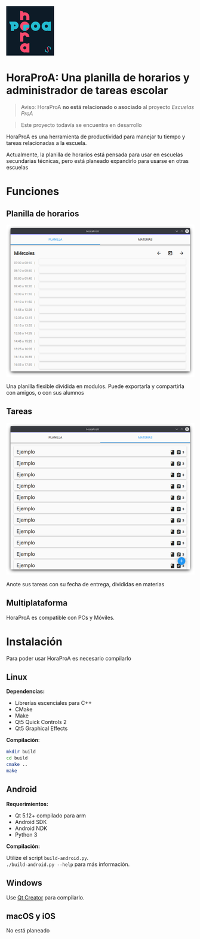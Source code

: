 <img src="logo.png" alt="Logo de Hora ProA" width=128>

# HoraProA: Una planilla de horarios y administrador de tareas escolar

> Aviso: HoraProA **no está relacionado o asociado** al proyecto _Escuelas ProA_

> Este proyecto todavía se encuentra en desarrollo

HoraProA es una herramienta de productividad para manejar tu tiempo y tareas relacionadas a la escuela.

Actualmente, la planilla de horarios está pensada para usar en escuelas secundarias técnicas, pero está planeado expandirlo para usarse en otras escuelas

# Funciones

## Planilla de horarios

![captura planilla](images/planilla.png)

Una planilla flexible dividida en modulos. Puede exportarla y compartirla con amigos, o con sus alumnos

## Tareas

![captura tareas](images/materias.png)

Anote sus tareas con su fecha de entrega, divididas en materias

## Multiplataforma

HoraProA es compatible con PCs y Móviles.

# Instalación

Para poder usar HoraProA es necesario compilarlo

## Linux

**Dependencias:**

- Librerías escenciales para C++
- CMake
- Make
- Qt5 Quick Controls 2
- Qt5 Graphical Effects

**Compilación**:

```bash
mkdir build
cd build
cmake ..
make
```
## Android

**Requerimientos:**

- Qt 5.12+ compilado para arm
- Android SDK
- Android NDK
- Python 3

**Compilación:**

Utilize el script `build-android.py`.  
`./build-android.py --help` para más información.

## Windows

Use [Qt Creator](https://www.qt.io/download) para compilarlo.

## macOS y iOS

No está planeado
